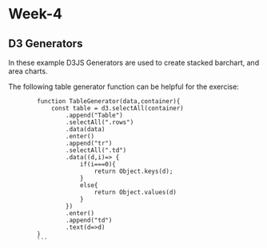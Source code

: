 # Week-4
## D3 Generators
In these example D3JS Generators are used to create stacked barchart, and area charts.


The following table generator function can be helpful for the exercise:

```
        function TableGenerator(data,container){
            const table = d3.selectAll(container)
                .append("Table")
                .selectAll(".rows")
                .data(data)
                .enter()
                .append("tr")
                .selectAll(".td")
                .data((d,i)=> {
                    if(i===0){
                        return Object.keys(d);
                    }
                    else{
                        return Object.values(d)
                    }
                })
                .enter()
                .append("td")
                .text(d=>d)
        }
        ```
